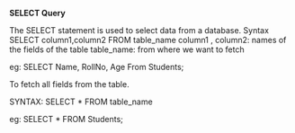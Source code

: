 **SELECT Query**

The SELECT statement is used to select data from a database.
Syntax
SELECT column1,column2 FROM table_name 
column1 , column2: names of the fields of the table
table_name: from where we want to fetch

eg:
SELECT Name, RollNo, Age From Students;

To fetch all fields from the table.

SYNTAX:
SELECT * FROM table_name

eg:
SELECT * FROM Students;

